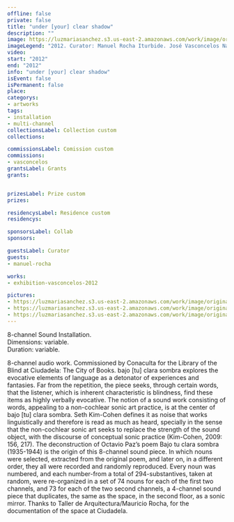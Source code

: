 ```yaml
---
offline: false
private: false
title: "under [your] clear shadow" 
description: ""
image: https://luzmariasanchez.s3.us-east-2.amazonaws.com/work/image/original/btcs_vi16.jpg
imageLegend: "2012. Curator: Manuel Rocha Iturbide. José Vasconcelos National Library, Ciudadela. Mexico City, Mexico. Photo: Pablo Casals-Aguirre."
video:
start: "2012"
end: "2012"
info: "under [your] clear shadow"
isEvent: false
isPermanent: false
place:
categorys:
- artworks
tags:
- installation
- multi-channel
collectionsLabel: Collection custom
collections:

commissionsLabel: Comission custom
commissions:
- vasconcelos
grantsLabel: Grants
grants:


prizesLabel: Prize custom
prizes:

residencysLabel: Residence custom
residencys:

sponsorsLabel: Collab
sponsors:

guestsLabel: Curator
guests: 
- manuel-rocha

works:
- exhibition-vasconcelos-2012

pictures:
- https://luzmariasanchez.s3.us-east-2.amazonaws.com/work/image/original/btcs_vi02.jpg | 2012. José Vasconcelos National Library, Ciudadela. Mexico City, Mexico. Photo. Pablo Casals-Aguirre.
- https://luzmariasanchez.s3.us-east-2.amazonaws.com/work/image/original/btcs_vi04.jpg | 2012. José Vasconcelos National Library, Ciudadela. Mexico City, Mexico. Photo. Pablo Casals-Aguirre.
- https://luzmariasanchez.s3.us-east-2.amazonaws.com/work/image/original/btcs_vi08.jpg | 2012. José Vasconcelos National Library, Ciudadela. Mexico City, Mexico. Photo. Pablo Casals-Aguirre.
---
```


8-channel Sound Installation. \
Dimensions: variable. \
Duration: variable. 

8-channel audio work. Commissioned by Conaculta for the Library of the Blind at Ciudadela: The City of Books. bajo [tu] clara sombra explores the evocative elements of language as a detonator of experiences and fantasies. Far from the repetition, the piece seeks, through certain words, that the listener, which is inherent characteristic is blindness, find these items as highly verbally evocative. The notion of a sound work consisting of words, appealing to a non-cochlear sonic art practice, is at the center of bajo [tu] clara sombra. Seth Kim-Cohen defines it as noise that works linguistically and therefore is read as much as heard, specially in the sense that the non-cochlear sonic art seeks to replace the strength of the sound object, with the discourse of conceptual sonic practice (Kim-Cohen, 2009: 156, 217). The deconstruction of Octavio Paz’s poem Bajo tu clara sombra (1935-1944) is the origin of this 8-channel sound piece. In which nouns were selected, extracted from the original poem, and later on, in a different order, they all were recorded and randomly reproduced. Every noun was numbered, and each number-from a total of 294-substantives, taken at random, were re-organized in a set of 74 nouns for each of the first two channels, and 73 for each of the two second channels, a 4-channel sound piece that duplicates, the same as the space, in the second floor, as a sonic mirror. Thanks to Taller de Arquitectura/Mauricio Rocha, for the documentation of the space at Ciudadela.

